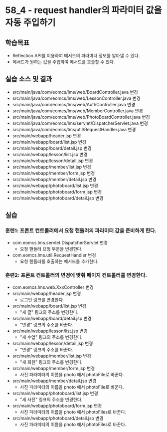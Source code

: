# 58_4 - request handler의 파라미터 값을 자동 주입하기

## 학습목표

- Reflection API를 이용하여 메서드의 파라미터 정보를 알아낼 수 있다.
- 메서드가 원하는 값을 주입하여 메서드를 호출할 수 있다.


## 실습 소스 및 결과

- src/main/java/com/eomcs/lms/web/BoardController.java 변경
- src/main/java/com/eomcs/lms/web/LessonController.java 변경
- src/main/java/com/eomcs/lms/web/AuthController.java 변경
- src/main/java/com/eomcs/lms/web/MemberController.java 변경
- src/main/java/com/eomcs/lms/web/PhotoBoardController.java 변경
- src/main/java/com/eomcs/lms/servlet/DispatcherServlet.java 변경
- src/main/java/com/eomcs/lms/util/RequestHandler.java 변경
- src/main/webapp/header.jsp 변경
- src/main/webapp/board/list.jsp 변경
- src/main/webapp/board/detail.jsp 변경
- src/main/webapp/lesson/list.jsp 변경
- src/main/webapp/lesson/detail.jsp 변경
- src/main/webapp/member/list.jsp 변경
- src/main/webapp/member/form.jsp 변경
- src/main/webapp/member/detail.jsp 변경
- src/main/webapp/photoboard/list.jsp 변경
- src/main/webapp/photoboard/form.jsp 변경
- src/main/webapp/photoboard/detail.jsp 변경

## 실습  

### 훈련1: 프론트 컨트롤러에서 요청 핸들러의 파라미터 값을 준비하게 한다.

- com.eomcs.lms.servlet.DispatcherServlet 변경
  - 요청 핸들러 요청 부분을 변경한다.
- com.eomcs.lms.util.RequestHandler 변경
  - 요청 핸들러를 호출하는 메서드를 추가한다.


### 훈련2: 프론트 컨트롤러의 변경에 맞춰 페이지 컨트롤러를 변경한다.

- com.eomcs.lms.web.XxxController 변경
- src/main/webapp/header.jsp 변경
  - 로그인 링크를 변경한다.
- src/main/webapp/board/list.jsp 변경
  - "새 글" 링크의 주소를 변경한다.
- src/main/webapp/board/detail.jsp 변경
  - "변경" 링크의 주소를 바꾼다.
- src/main/webapp/lesson/list.jsp 변경
  - "새 수업" 링크의 주소를 변경한다.
- src/main/webapp/lesson/detail.jsp 변경
  - "변경" 링크의 주소를 바꾼다.
- src/main/webapp/member/list.jsp 변경
  - "새 회원" 링크의 주소를 변경한다.
- src/main/webapp/member/form.jsp 변경
  - 사진 파라미터의 이름을 photo 에서 photoFile로 바꾼다.
- src/main/webapp/member/detail.jsp 변경
  - 사진 파라미터의 이름을 photo 에서 photoFile로 바꾼다.
- src/main/webapp/photoboard/list.jsp 변경
  - "새 사진" 링크의 주소를 변경한다.
- src/main/webapp/photoboard/form.jsp 변경
  - 사진 파라미터의 이름을 photo 에서 photoFiles로 바꾼다.
- src/main/webapp/photoboard/detail.jsp 변경
  - 사진 파라미터의 이름을 photo 에서 photoFiles로 바꾼다.
  